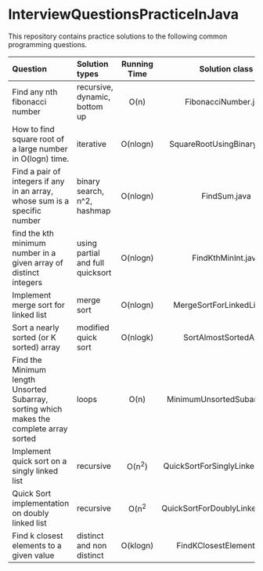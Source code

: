 # InterviewQuestionsPracticeInJava
This repository contains practice solutions to the following common programming questions.

| Question 					   |   Solution types   			  |Running Time  |		Solution class		  |
|:-----------------------------|:---------------------------------|:------------:|:--------------------------:|
|Find any nth fibonacci number |  recursive, dynamic, bottom up   |     O(n)     |     FibonacciNumber.java	  |
|How to find square root of a large number in O(logn) time. | iterative | O(nlogn) | SquareRootUsingBinarySearch |
|Find a pair of integers if any in an array, whose sum is a specific number|  binary search, n^2, hashmap	| O(nlogn) | 	FindSum.java |
|find the kth minimum number in a given array of distinct integers| using partial and full quicksort | O(nlogn) | FindKthMinInt.java |
|Implement merge sort for linked list | merge sort	| O(nlogn)	| MergeSortForLinkedList.java	|
| Sort a nearly sorted (or K sorted) array  | modified quick sort	| O(nlogk)	|	SortAlmostSortedArray	|
| Find the Minimum length Unsorted Subarray, sorting which makes the complete array sorted | loops | O(n) | MinimumUnsortedSubarray.java |
| Implement quick sort on a singly linked list | recursive | O(n<sup>2</sup>) | QuickSortForSinglyLinkedList.java | 
| Quick Sort implementation on doubly linked list | recursive | O(n<sup>2</sup> | QuickSortForDoublyLinkedList.java|
| Find k closest elements to a given value | distinct and non distinct 	| O(klogn) | FindKClosestElements.java |